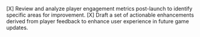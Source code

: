 [X] Review and analyze player engagement metrics post-launch to identify specific areas for improvement.
[X] Draft a set of actionable enhancements derived from player feedback to enhance user experience in future game updates.